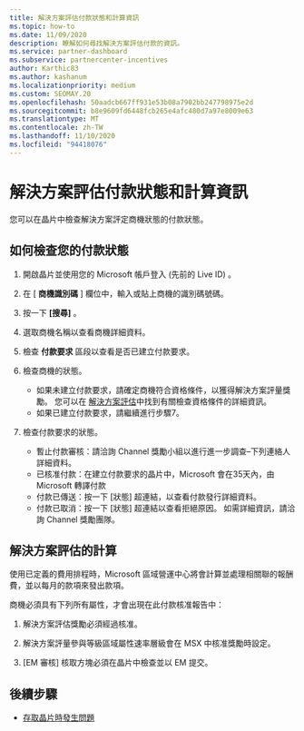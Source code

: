```yaml
---
title: 解決方案評估付款狀態和計算資訊
ms.topic: how-to
ms.date: 11/09/2020
description: 瞭解如何尋找解決方案評估付款的資訊。
ms.service: partner-dashboard
ms.subservice: partnercenter-incentives
author: Karthic83
ms.author: kashanum
ms.localizationpriority: medium
ms.custom: SEOMAY.20
ms.openlocfilehash: 50aadcb667ff931e53b08a7902bb247798975e2d
ms.sourcegitcommit: b8e9609fd6448fcb265e4afc480d7a97e8009e63
ms.translationtype: MT
ms.contentlocale: zh-TW
ms.lasthandoff: 11/10/2020
ms.locfileid: "94418076"
---
```

# <a name="solution-assessment-payment-status-and-calculation-info"></a>解決方案評估付款狀態和計算資訊

您可以在晶片中檢查解決方案評定商機狀態的付款狀態。 

## <a name="how-to-review-your-payment-status"></a>如何檢查您的付款狀態

1. 開啟晶片並使用您的 Microsoft 帳戶登入 (先前的 Live ID) 。
2. 在 [ **商機識別碼** ] 欄位中，輸入或貼上商機的識別碼號碼。
3. 按一下 **[搜尋]** 。
4. 選取商機名稱以查看商機詳細資料。
5. 檢查 **付款要求** 區段以查看是否已建立付款要求。
6. 檢查商機的狀態。

    - 如果未建立付款要求，請確定商機符合資格條件，以獲得解決方案評量獎勵。 您可以在 [解決方案評估](chip-solution-assessment.md)中找到有關檢查資格條件的詳細資訊。
    - 如果已建立付款要求，請繼續進行步驟7。
7. 檢查付款要求的狀態。

    - 暫止付款審核：請洽詢 Channel 獎勵小組以進行進一步調查–下列連絡人詳細資料。
    - 已核准付款：在建立付款要求的晶片中，Microsoft 會在35天內，由 Microsoft 轉譯付款
    -  付款已傳送：按一下 [狀態] 超連結，以查看付款發行詳細資料。
    - 付款已取消：按一下 [狀態] 超連結以查看拒絕原因。 如需詳細資訊，請洽詢 Channel 獎勵團隊。

## <a name="calculations-for-solutions-assessment"></a>解決方案評估的計算

使用已定義的費用排程時，Microsoft 區域營運中心將會計算並處理相關聯的報酬費，並以每月的款項來發出款項。

商機必須具有下列所有屬性，才會出現在此付款核准報告中：

1. 解決方案評估獎勵必須經過核准。

1. 解決方案評量參與等級區域屬性速率層級會在 MSX 中核准獎勵時設定。
 
1. [EM 審核] 核取方塊必須在晶片中檢查並以 EM 提交。

## <a name="next-steps"></a>後續步驟

- [存取晶片時發生問題](chip-access-trouble.md) 
